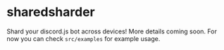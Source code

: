 # sharedsharder

Shard your discord.js bot across devices! More details coming soon. For now you can check `src/examples` for example usage.
